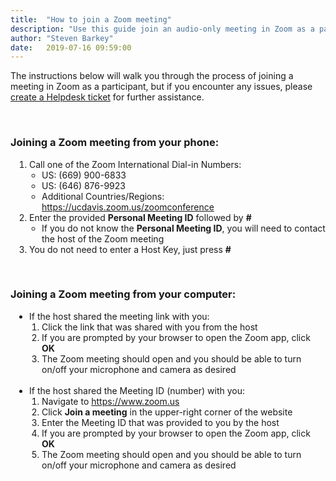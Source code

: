 ```yaml
---
title:  "How to join a Zoom meeting"
description: "Use this guide join an audio-only meeting in Zoom as a participant."
author: "Steven Barkey"
date:   2019-07-16 09:59:00
---
```

<p>The instructions below will walk you through the process of joining a meeting in Zoom as a participant, but if you encounter any issues, please <a class="external-link" href="https://caeshelp.ucdavis.edu" target="_blank">create a Helpdesk ticket</a> for further assistance.</p>
<br />
<h3>Joining a Zoom meeting from your phone:</h3>
<ol style="PADDING-LEFT: 30px">
  <li>Call one of the Zoom International Dial-in Numbers:
    <ul style="PADDING-LEFT: 20px">
      <li>US: (669) 900-6833</li>
      <li>US: (646) 876-9923</li>
      <li>Additional Countries/Regions: <a class="external-link" href="https://ucdavis.zoom.us/zoomconference" target="_blank">https://ucdavis.zoom.us/zoomconference</a></li>
    </ul>
  </li>
  <li>Enter the provided <b>Personal Meeting ID</b> followed by <b>#</b>
    <ul style="PADDING-LEFT: 20px">
      <li>If you do not know the <b>Personal Meeting ID</b>, you will need to contact the host of the Zoom meeting</li>
    </ul>
  </li>
  <li>You do not need to enter a Host Key, just press <b>#</b></li>
</ol>
<br />
<h3>Joining a Zoom meeting from your computer:</h3>
<ul style="PADDING-LEFT: 30px">
  <li>If the host shared the meeting link with you:
    <ol style="PADDING-LEFT: 20px" type="1">
      <li>Click the link that was shared with you from the host</li>
      <li>If you are prompted by your browser to open the Zoom app, click <b>OK</b></li>
      <li>The Zoom meeting should open and you should be able to turn on/off your microphone and camera as desired</li>
    </ol>
  </li>
  <br />
  <li>If the host shared the Meeting ID (number) with you:
    <ol style="PADDING-LEFT: 20px" type="1">
      <li>Navigate to <a class="external-link" href="https://www.zoom.us" target="_blank">https://www.zoom.us</a></li>
      <li>Click <b>Join a meeting</b> in the upper-right corner of the website</li>
      <li>Enter the Meeting ID that was provided to you by the host</li>
      <li>If you are prompted by your browser to open the Zoom app, click <b>OK</b></li>
      <li>The Zoom meeting should open and you should be able to turn on/off your microphone and camera as desired</li>
    </ol>
  </li>
</ul>
